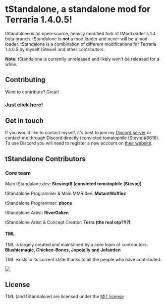 # tStandalone, a standalone mod for Terraria 1.4.0.5!

tStandalone is an open-source, heavily modified fork of tModLoader's 1.4 beta branch. tStandalone is **not** a mod loader and never will be a mod loader.
tStandalone is a combination of different modifications for Terraria 1.4.0.5 by myself (Stevie) and other contributors.

**Note**: tStandalone is currently unreleased and likely won't be released for a while.

## Contributing

Want to contribute? Great!

### [Just click **here**!](https://github.com/tStandalone/tStandalone/wiki/Contributing)

## Get in touch

If you would like to contact myself, it's best to join my [Discord server](https://discord.com/invite/qrZ4Bpz) or contact me through Discord directly (convicted tomatophile (Stevie)#9616). To use Discord you will need to register a new account on [their website](https://discordapp.com/).

## tStandalone Contributors
### Core team
Main tStandalone dev: **Steviegt6 (convicted tomatophile (Stevie))**

tStandalone Programmer & Main MMR dev: **MutantWafflez**

tStandalone Programmer: **pbone**

tStandalone Artist: **RiverOaken**

tStandalone Artist & Concept Creator: **Terra (the real otp?!!?)**

#### TML
TML is largely created and maintained by a core team of contributors: **Blushiemagic, Chicken-Bones, Jopojelly and Jofairden**

TML exists in its current state thanks to all the people who have contributed:

<a href="https://github.com/tModLoader/tModLoader/graphs/contributors">
<img src="https://opencollective.com/tModLoader/contributors.svg?height=215&width=890&button=false" />
</a>

## License
TML (and tStandalone) are licensed under the [MIT license](https://github.com/tModLoader/tModLoader/blob/master/LICENSE)
